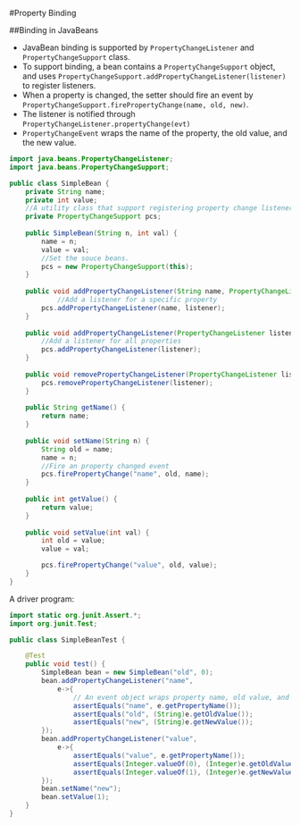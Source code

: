 #Property Binding

##Binding in JavaBeans
* JavaBean binding is supported by `PropertyChangeListener` and `PropertyChangeSupport` class. 
* To support binding, a bean contains a `PropertyChangeSupport` object, and uses `PropertyChangeSupport.addPropertyChangeListener(listener)` to register listeners. 
* When a property is changed, the setter should fire an event by `PropertyChangeSupport.firePropertyChange(name, old, new)`.
* The listener is notified through `PropertyChangeListener.propertyChange(evt)`
* `PropertyChangeEvent` wraps the name of the property, the old value, and the new value.

```java
import java.beans.PropertyChangeListener;
import java.beans.PropertyChangeSupport;

public class SimpleBean {
	private String name;
	private int value;
	//A utility class that support registering property change listeners.
	private PropertyChangeSupport pcs;
	
	public SimpleBean(String n, int val) {
		name = n;
		value = val;
		//Set the souce beans.
		pcs = new PropertyChangeSupport(this);
	}
	
	public void addPropertyChangeListener(String name, PropertyChangeListener listener) {
	        //Add a listener for a specific property
		pcs.addPropertyChangeListener(name, listener);
	}
	
	public void addPropertyChangeListener(PropertyChangeListener listener) {
		//Add a listener for all properties
		pcs.addPropertyChangeListener(listener);
	}
	
	public void removePropertyChangeListener(PropertyChangeListener listener) {
		pcs.removePropertyChangeListener(listener);
	}
	
	public String getName() {
		return name;
	}
	
	public void setName(String n) {
		String old = name;
		name = n;
		//Fire an property changed event
		pcs.firePropertyChange("name", old, name);
	}
	
	public int getValue() {
		return value;
	}
	
	public void setValue(int val) {
		int old = value;
		value = val;

		pcs.firePropertyChange("value", old, value);
	}
}
```

A driver program:
```java
import static org.junit.Assert.*;
import org.junit.Test;

public class SimpleBeanTest {

	@Test
	public void test() {
		SimpleBean bean = new SimpleBean("old", 0);
		bean.addPropertyChangeListener("name", 
			e->{
				// An event object wraps property name, old value, and new value.
				assertEquals("name", e.getPropertyName());
				assertEquals("old", (String)e.getOldValue());
				assertEquals("new", (String)e.getNewValue());
		});
		bean.addPropertyChangeListener("value", 
			e->{
				assertEquals("value", e.getPropertyName());
				assertEquals(Integer.valueOf(0), (Integer)e.getOldValue());
				assertEquals(Integer.valueOf(1), (Integer)e.getNewValue());
		});
		bean.setName("new");
		bean.setValue(1);
	}
}
```

